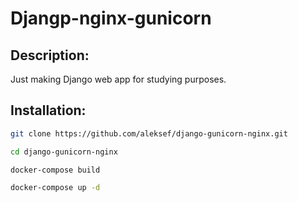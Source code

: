 # Djangp-nginx-gunicorn

## Description:

Just making Django web app for studying purposes.

## Installation:

```sh
git clone https://github.com/aleksef/django-gunicorn-nginx.git
```
```sh
cd django-gunicorn-nginx
```
```sh
docker-compose build
```
```sh
docker-compose up -d
```
